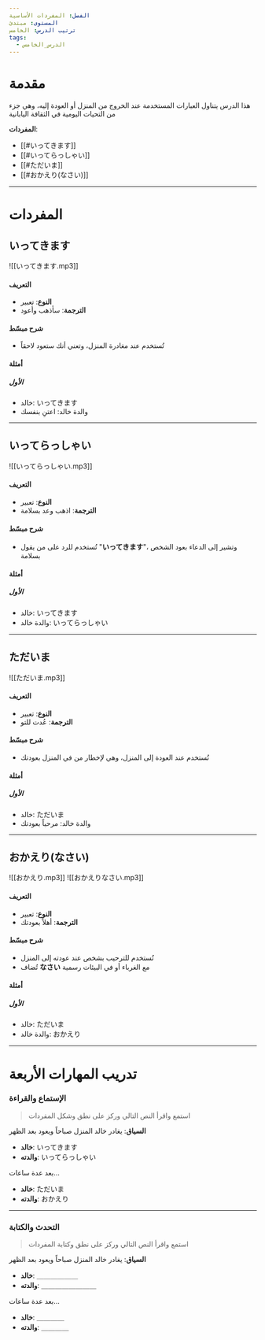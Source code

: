 ```yaml
---
الفصل: المفردات الأساسية
المستوى: مبتدئ
ترتيب الدرس: الخامس
tags:
  - الدرس_الخامس
---
```

# مقدمة

هذا الدرس يتناول العبارات المستخدمة عند الخروج من المنزل أو العودة إليه، وهي جزء من التحيات اليومية في الثقافة اليابانية

**المفردات**:

- [[#いってきます]]
- [[#いってらっしゃい]]
- [[#ただいま]]
- [[#おかえり(なさい)]]

---

# المفردات

## いってきます

![[いってきます.mp3]]

#### التعريف

- **النوع**: تعبير
- **الترجمة**: سأذهب وأعود

#### شرح مبسّط

- تُستخدم عند مغادرة المنزل، وتعني أنك ستعود لاحقاً

#### أمثلة

##### الأول

- خالد: いってきます
- والدة خالد: اعتنِ بنفسك

---

## いってらっしゃい

![[いってらっしゃい.mp3]]

#### التعريف

- **النوع**: تعبير
- **الترجمة**: اذهب وعد بسلامة

#### شرح مبسّط

- تُستخدم للرد على من يقول "**いってきます**"، وتشير إلى الدعاء بعود الشخص بسلامة

#### أمثلة

##### الأول

- خالد: いってきます
- والدة خالد: いってらっしゃい

---

## ただいま

![[ただいま.mp3]]

#### التعريف

- **النوع**: تعبير
- **الترجمة**: عُدت للتو

#### شرح مبسّط

- تُستخدم عند العودة إلى المنزل، وهي لإخطار من في المنزل بعودتك

#### أمثلة

##### الأول

- خالد: ただいま
- والدة خالد: مرحباً بعودتك

---

## おかえり(なさい)

![[おかえり.mp3]]
![[おかえりなさい.mp3]]

#### التعريف

- **النوع**: تعبير
- **الترجمة**: أهلاً بعودتك

#### شرح مبسّط

- تُستخدم للترحيب بشخص عند عودته إلى المنزل
- تُضاف **なさい** مع الغرباء أو في البيئات رسمية

#### أمثلة

##### الأول

- خالد: ただいま
- والدة خالد: おかえり

---

# تدريب المهارات الأربعة

### الإستماع والقراءة

> استمع واقرأ النص التالي وركز على نطق وشكل المفردات

**السياق**: يغادر خالد المنزل صباحاً ويعود بعد الظهر

- **خالد**: いってきます
- **والدته**: いってらっしゃい

بعد عدة ساعات...

- **خالد**: ただいま
- **والدته**: おかえり

---

### التحدث والكتابة

> استمع واقرأ النص التالي وركز على نطق وكتابة المفردات

**السياق**: يغادر خالد المنزل صباحاً ويعود بعد الظهر

- **خالد**: ＿＿＿＿＿＿
- **والدته**: ＿＿＿＿＿＿＿＿

بعد عدة ساعات...

- **خالد**: ＿＿＿＿
- **والدته**: ＿＿＿＿